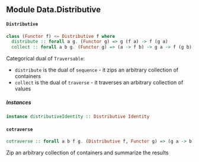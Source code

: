 ## Module Data.Distributive

#### `Distributive`

``` purescript
class (Functor f) <= Distributive f where
  distribute :: forall a g. (Functor g) => g (f a) -> f (g a)
  collect :: forall a b g. (Functor g) => (a -> f b) -> g a -> f (g b)
```

Categorical dual of `Traversable`:

- `distribute` is the dual of `sequence` - it zips an
  arbitrary collection of containers
- `collect` is the dual of `traverse` - it traverses
  an arbitrary collection of values

##### Instances
``` purescript
instance distributiveIdentity :: Distributive Identity
```

#### `cotraverse`

``` purescript
cotraverse :: forall a b f g. (Distributive f, Functor g) => (g a -> b) -> g (f a) -> f b
```

Zip an arbitrary collection of containers and summarize the results


